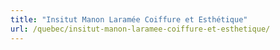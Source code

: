 ```yaml
---
title: "Insitut Manon Laramée Coiffure et Esthétique"
url: /quebec/insitut-manon-laramee-coiffure-et-esthetique/
---
```

